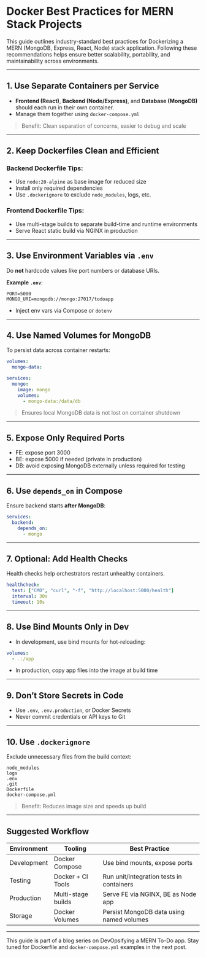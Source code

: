# Docker Best Practices for MERN Stack Projects

This guide outlines industry-standard best practices for Dockerizing a MERN (MongoDB, Express, React, Node) stack application. Following these recommendations helps ensure better scalability, portability, and maintainability across environments.

---

## 1. Use Separate Containers per Service

- **Frontend (React)**, **Backend (Node/Express)**, and **Database (MongoDB)** should each run in their own container.
- Manage them together using `docker-compose.yml`

> Benefit: Clean separation of concerns, easier to debug and scale

---

## 2. Keep Dockerfiles Clean and Efficient

### Backend Dockerfile Tips:

- Use `node:20-alpine` as base image for reduced size
- Install only required dependencies
- Use `.dockerignore` to exclude `node_modules`, logs, etc.

### Frontend Dockerfile Tips:

- Use multi-stage builds to separate build-time and runtime environments
- Serve React static build via NGINX in production

---

## 3. Use Environment Variables via `.env`

Do **not** hardcode values like port numbers or database URIs.

**Example `.env`**:

```
PORT=5000
MONGO_URI=mongodb://mongo:27017/todoapp
```

- Inject env vars via Compose or `dotenv`

---

## 4. Use Named Volumes for MongoDB

To persist data across container restarts:

```yaml
volumes:
  mongo-data:
```

```yaml
services:
  mongo:
    image: mongo
    volumes:
      - mongo-data:/data/db
```

> Ensures local MongoDB data is not lost on container shutdown

---

## 5. Expose Only Required Ports

- FE: expose port 3000
- BE: expose 5000 if needed (private in production)
- DB: avoid exposing MongoDB externally unless required for testing

---

## 6. Use `depends_on` in Compose

Ensure backend starts **after MongoDB**:

```yaml
services:
  backend:
    depends_on:
      - mongo
```

---

## 7. Optional: Add Health Checks

Health checks help orchestrators restart unhealthy containers.

```yaml
healthcheck:
  test: ["CMD", "curl", "-f", "http://localhost:5000/health"]
  interval: 30s
  timeout: 10s
```

---

## 8. Use Bind Mounts Only in Dev

- In development, use bind mounts for hot-reloading:

```yaml
volumes:
  - .:/app
```

- In production, copy app files into the image at build time

---

## 9. Don’t Store Secrets in Code

- Use `.env`, `.env.production`, or Docker Secrets
- Never commit credentials or API keys to Git

---

## 10. Use `.dockerignore`

Exclude unnecessary files from the build context:

```
node_modules
logs
.env
.git
Dockerfile
docker-compose.yml
```

> Benefit: Reduces image size and speeds up build

---

## Suggested Workflow

| Environment | Tooling            | Best Practice                            |
| ----------- | ------------------ | ---------------------------------------- |
| Development | Docker Compose     | Use bind mounts, expose ports            |
| Testing     | Docker + CI Tools  | Run unit/integration tests in containers |
| Production  | Multi-stage builds | Serve FE via NGINX, BE as Node app       |
| Storage     | Docker Volumes     | Persist MongoDB data using named volumes |

---

This guide is part of a blog series on DevOpsifying a MERN To-Do app. Stay tuned for Dockerfile and `docker-compose.yml` examples in the next post.
